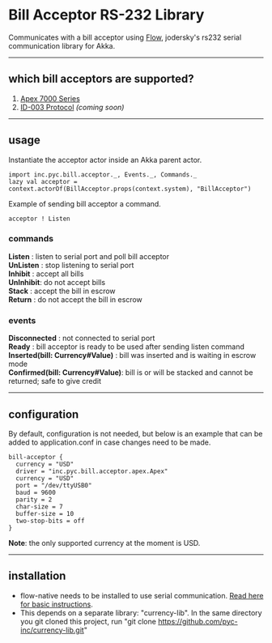 # Bill Acceptor RS-232 Library

Communicates with a bill acceptor using [Flow](https://github.com/jodersky/flow), jodersky's rs232 serial communication library for Akka.

----
## which bill acceptors are supported?
1. [Apex 7000 Series](http://pyramidacceptors.com/apex-7000/)
2. [ID-003 Protocol](ftp://67.205.101.207/Pripherals/BillAcceptors/JCM/ID003/ID-003%20Protocol%20Spec.pdf) *(coming soon)*

----
## usage

Instantiate the acceptor actor inside an Akka parent actor.
 
    import inc.pyc.bill.acceptor._, Events._, Commands._
    lazy val acceptor = context.actorOf(BillAcceptor.props(context.system), "BillAcceptor")

Example of sending bill acceptor a command.

    acceptor ! Listen

### commands

**Listen** : listen to serial port and poll bill acceptor  
**UnListen** : stop listening to serial port  
**Inhibit** : accept all bills  
**UnInhibit**: do not accept bills  
**Stack** : accept the bill in escrow  
**Return** : do not accept the bill in escrow  

### events

**Disconnected** : not connected to serial port  
**Ready** : bill acceptor is ready to be used after sending listen command  
**Inserted(bill: Currency#Value)** : bill was inserted and is waiting in escrow mode  
**Confirmed(bill: Currency#Value)**: bill is or will be stacked and cannot be returned; safe to give credit   

----
## configuration

By default, configuration is not needed, but below is an example that can be added to application.conf in case changes need to be made. 

    bill-acceptor {
      currency = "USD"
      driver = "inc.pyc.bill.acceptor.apex.Apex"
      currency = "USD"
      port = "/dev/ttyUSB0"
      baud = 9600
      parity = 2
      char-size = 7
      buffer-size = 10
      two-stop-bits = off
    }

**Note**: the only supported currency at the moment is USD.

----
## installation

- flow-native needs to be installed to use serial communication. [Read here for basic instructions](https://github.com/jodersky/flow#basic-usage).
- This depends on a separate library: "currency-lib". In the same directory you git cloned this project, run "git clone https://github.com/pyc-inc/currency-lib.git" 
